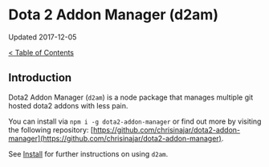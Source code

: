 # Dota 2 Addon Manager (d2am)

Updated 2017-12-05

[< Table of Contents][0]

## Introduction

Dota2 Addon Manager (`d2am`) is a node package that manages multiple git hosted dota2 addons with less pain.

You can install via `npm i -g dota2-addon-manager` or find out more by visiting the following repository: [https://github.com/chrisinajar/dota2-addon-manager](https://github.com/chrisinajar/dota2-addon-manager).

See [Install](../setup/install.md#open-up-command-prompt-powershell-will-also-work-and-is-preferred-if-you-can-use-powershell) for further instructions on using `d2am`.

[0]: ../README.md
